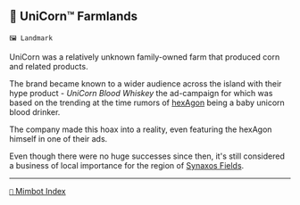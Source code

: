 ## 🦄 UniCorn™️ Farmlands

`🖼️ Landmark`

UniCorn was a relatively unknown family-owned farm that produced corn and related products.

The brand became known to a wider audience across the island with their hype product - _UniCorn Blood Whiskey_ the ad-campaign for which was based on the trending at the time rumors of [hexAgon](<https://zeithalt.github.io/r/hexagon.html>) being a baby unicorn blood drinker.

The company made this hoax into a reality, even featuring the hexAgon himself in one of their ads.

Even though there were no huge successes since then, it's still considered a business of local importance for the region of [Synaxos Fields](<https://zeithalt.github.io/r/synaxos_fields.html>).


-----
[`📑` Mimbot Index](<https://zeithalt.github.io/r/#6ad0>)
<!---
keywords:  synaxos fields
aliases: 
-->